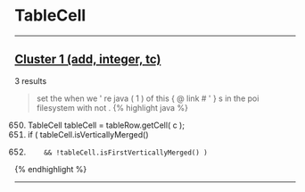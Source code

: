 # TableCell

***

## [Cluster 1 (add, integer, tc)](./1)
3 results
> set the when we ' re java ( 1 ) of this { @ link # ' } s in the poi filesystem with not . 
{% highlight java %}
650. TableCell tableCell = tableRow.getCell( c );
652. if ( tableCell.isVerticallyMerged()
653.         && !tableCell.isFirstVerticallyMerged() )
{% endhighlight %}

***

